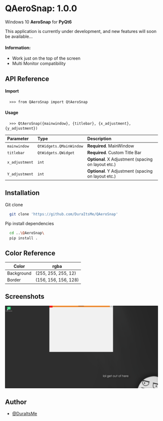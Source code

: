 
# QAeroSnap: 1.0.0

Windows 10 **AeroSnap** for **PyQt6**

This application is currently under development, and new features will soon be available...

#### Information:
- Work just on the top of the screen
- Multi Monitor compatibility

## API Reference

#### Import

```
  >>> from QAeroSnap import QtAeroSnap
```

#### Usage

```
  >>> QtAeroSnap({mainwindow}, {titlebar}, {x_adjustment}, {y_adjustment})
```

| Parameter     | Type                      | Description                       |
| :--------     | :-------                  | :-------------------------------- |
| `mainwindow`  | `QtWidgets.QMainWindow`   | **Required**. MainWindow          |
| `titlebar`    | `QtWidgets.QWidget`       | **Required**. Custom Title Bar    |
| `x_adjustment`| `int`                     | **Optional**. X Adjustment (spacing on layout etc.)|
| `Y_adjustment`| `int`                     | **Optional**. Y Adjustment (spacing on layout etc.)|

## Installation

Git clone

```bash
  git clone 'https://github.com/DuraItsMe/QAeroSnap'
```

Pip install dependencies

```bash
  cd ..\QAeroSnap\
  pip install .
```
## Color Reference

| Color             | rgba                                                                |
| ----------------- | ----------------------- |
| Background        | (255, 255, 255, 12) |
| Border            | (156, 156, 156, 128)|


## Screenshots

![Exemple](assets/aero.PNG "Exemple")


## Author

- [@DuraItsMe](https://github.com/DuraItsMe)

